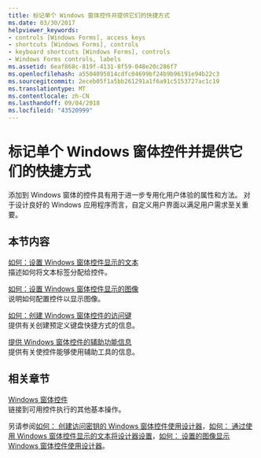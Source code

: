 ```yaml
---
title: 标记单个 Windows 窗体控件并提供它们的快捷方式
ms.date: 03/30/2017
helpviewer_keywords:
- controls [Windows Forms], access keys
- shortcuts [Windows Forms], controls
- keyboard shortcuts [Windows Forms], controls
- Windows Forms controls, labels
ms.assetid: 6eaf868c-819f-4131-8f59-048e20c286f7
ms.openlocfilehash: a5504095814cdfc04699bf24b9b96191e94b22c3
ms.sourcegitcommit: 2eceb05f1a5bb261291a1f6a91c5153727ac1c19
ms.translationtype: MT
ms.contentlocale: zh-CN
ms.lasthandoff: 09/04/2018
ms.locfileid: "43520999"
---
```

# <a name="labeling-individual-windows-forms-controls-and-providing-shortcuts-to-them"></a>标记单个 Windows 窗体控件并提供它们的快捷方式
添加到 Windows 窗体的控件具有用于进一步专用化用户体验的属性和方法。 对于设计良好的 Windows 应用程序而言，自定义用户界面以满足用户需求至关重要。  
  
## <a name="in-this-section"></a>本节内容  
 [如何：设置 Windows 窗体控件显示的文本](../../../../docs/framework/winforms/controls/how-to-set-the-text-displayed-by-a-windows-forms-control.md)  
 描述如何将文本标签分配给控件。  
  
 [如何：设置 Windows 窗体控件显示的图像](../../../../docs/framework/winforms/controls/how-to-set-the-image-displayed-by-a-windows-forms-control.md)  
 说明如何配置控件以显示图像。  
  
 [如何：创建 Windows 窗体控件的访问键](../../../../docs/framework/winforms/controls/how-to-create-access-keys-for-windows-forms-controls.md)  
 提供有关创建预定义键盘快捷方式的信息。  
  
 [提供 Windows 窗体控件的辅助功能信息](../../../../docs/framework/winforms/controls/providing-accessibility-information-for-controls-on-a-windows-form.md)  
 提供有关使控件能够使用辅助工具的信息。  
  
## <a name="related-sections"></a>相关章节  
 [Windows 窗体控件](../../../../docs/framework/winforms/controls/index.md)  
 链接到可用控件执行的其他基本操作。  
  
 另请参阅[如何： 创建访问密钥的 Windows 窗体控件使用设计器](how-to-create-access-keys-for-windows-forms-controls-using-the-designer.md)，[如何： 通过使用 Windows 窗体控件显示的文本将设计器设置](how-to-set-the-text-displayed-by-a-windows-forms-control-using-the-designer.md)，[如何： 设置的图像显示 Windows 窗体控件使用设计器](how-to-set-the-image-displayed-by-a-windows-forms-control-using-the-designer.md)。
